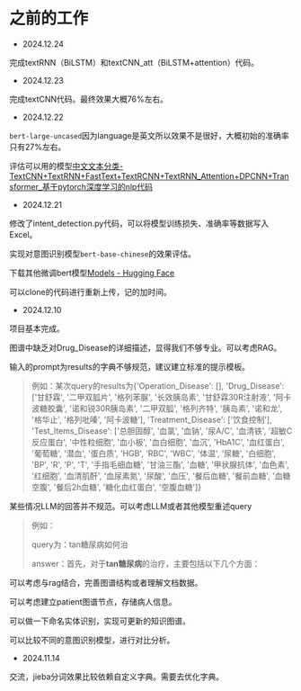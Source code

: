 # 之前的工作

- 2024.12.24

完成textRNN（BiLSTM）和textCNN_att（BiLSTM+attention）代码。

- 2024.12.23

完成textCNN代码。最终效果大概76%左右。

- 2024.12.22

`bert-large-uncased`因为language是英文所以效果不是很好，大概初始的准确率只有27%左右。

评估可以用的模型[中文文本分类-TextCNN+TextRNN+FastText+TextRCNN+TextRNN_Attention+DPCNN+Transformer_基于pytorch深度学习的nlp代码](https://blog.csdn.net/qq_31136513/article/details/131589556)

- 2024.12.21

修改了intent_detection.py代码，可以将模型训练损失、准确率等数据写入Excel。

实现对意图识别模型`bert-base-chinese`的效果评估。

下载其他微调bert模型[Models - Hugging Face](https://huggingface.co/models?other=base_model:finetune:google-bert/bert-base-chinese)

可以clone的代码进行重新上传，记的加时间。

- 2024.12.10

项目基本完成。

图谱中缺乏对Drug_Disease的详细描述，显得我们不够专业。可以考虑RAG。

输入的prompt为results的字典不够规范，建议建立标准的提示模板。

> 例如：某次query的results为{'Operation_Disease': [], 'Drug_Disease': ['甘舒霖', '二甲双胍片', '格列苯脲', '长效胰岛素', '甘舒霖30R注射液', '阿卡波糖胶囊', '诺和锐30R胰岛素', '二甲双胍', '格列齐特', '胰岛素', '诺和龙', '格华止', '格列吡嗪', '阿卡波糖'], 'Treatment_Disease': ['饮食控制'], 'Test_Items_Disease': ['总胆固醇', '血氯', '血钠', '尿A/C', '血清铁', '超敏C反应蛋白', '中性粒细胞', '血小板', '血白细胞', '血沉', 'HbA1C', '血红蛋白', '葡萄糖', '潜血', '蛋白质', 'HGB', 'RBC', 'WBC', '体温', '尿糖', '白细胞', 'BP', 'R', 'P', 'T', '手指毛细血糖', '甘油三酯', '血糖', '甲状腺抗体', '血色素', '红细胞', '血清肌酐', '血尿素氮', '尿酸', '血压', '餐后血糖', '餐前血糖', '血糖空腹', '餐后2h血糖', '糖化血红蛋白', '空腹血糖']}

某些情况LLM的回答并不规范。可以考虑LLM或者其他模型重述query

> 例如：
>
> query为：tan糖尿病如何治
>
> answer：首先，对于**tan糖尿病**的治疗，主要包括以下几个方面：

可以考虑与rag结合，完善图谱结构或者理解文档数据。

可以考虑建立patient图谱节点，存储病人信息。

可以做一下命名实体识别，实现可更新的知识图谱。

可以比较不同的意图识别模型，进行对比分析。

- 2024.11.14

交流，jieba分词效果比较依赖自定义字典。需要去优化字典。